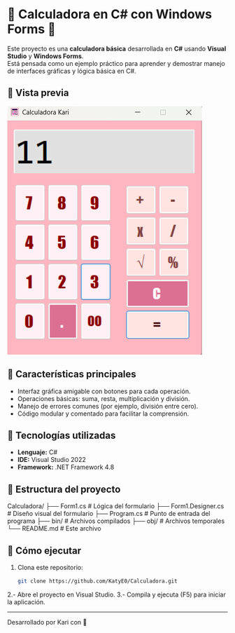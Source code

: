 # 🤍 Calculadora en C# con Windows Forms 🤍

Este proyecto es una **calculadora básica** desarrollada en **C#** usando **Visual Studio** y **Windows Forms**.  
Está pensada como un ejemplo práctico para aprender y demostrar manejo de interfaces gráficas y lógica básica en C#.

## 🤍 Vista previa

![Interfaz de la calculadora](https://github.com/KatyE0/Calculadora/blob/master/Calculadora.png)

## 🤍 Características principales
- Interfaz gráfica amigable con botones para cada operación.
- Operaciones básicas: suma, resta, multiplicación y división.
- Manejo de errores comunes (por ejemplo, división entre cero).
- Código modular y comentado para facilitar la comprensión.

## 🤍 Tecnologías utilizadas
- **Lenguaje:** C#  
- **IDE:** Visual Studio 2022 
- **Framework:** .NET Framework 4.8

## 🤍 Estructura del proyecto
Calculadora/
├── Form1.cs # Lógica del formulario
├── Form1.Designer.cs # Diseño visual del formulario
├── Program.cs # Punto de entrada del programa
├── bin/ # Archivos compilados
├── obj/ # Archivos temporales
└── README.md # Este archivo

## 🤍 Cómo ejecutar
1. Clona este repositorio:
   ```bash
   git clone https://github.com/KatyE0/Calculadora.git
   ```
2.- Abre el proyecto en Visual Studio.
3.- Compila y ejecuta (F5) para iniciar la aplicación.

---
Desarrollado por Kari con 🤍
